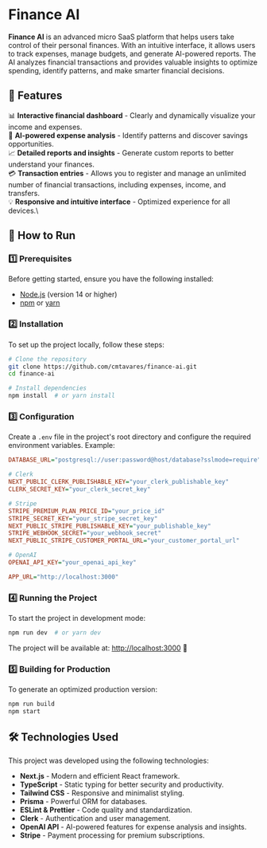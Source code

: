 # Finance AI
**Finance AI** is an advanced micro SaaS platform that helps users take control of their personal finances. With an intuitive interface, it allows users to track expenses, manage budgets, and generate AI-powered reports. The AI analyzes financial transactions and provides valuable insights to optimize spending, identify patterns, and make smarter financial decisions.

## 📌 Features

📊 **Interactive financial dashboard** - Clearly and dynamically visualize your income and expenses.\
🤖 **AI-powered expense analysis** - Identify patterns and discover savings opportunities.\
📈 **Detailed reports and insights** - Generate custom reports to better understand your finances.\
💳 **Transaction entries** - Allows you to register and manage an unlimited number of financial transactions, including expenses, income, and transfers.\
💡 **Responsive and intuitive interface** - Optimized experience for all devices.\

## 🚀 How to Run

### 1️⃣ Prerequisites

Before getting started, ensure you have the following installed:

- [Node.js](https://nodejs.org/) (version 14 or higher)
- [npm](https://www.npmjs.com/) or [yarn](https://yarnpkg.com/)

### 2️⃣ Installation

To set up the project locally, follow these steps:

```bash
# Clone the repository
git clone https://github.com/cmtavares/finance-ai.git
cd finance-ai

# Install dependencies
npm install  # or yarn install
```

### 3️⃣ Configuration

Create a `.env` file in the project's root directory and configure the required environment variables. Example:

```ini
DATABASE_URL="postgresql://user:password@host/database?sslmode=require"

# Clerk
NEXT_PUBLIC_CLERK_PUBLISHABLE_KEY="your_clerk_publishable_key"
CLERK_SECRET_KEY="your_clerk_secret_key"

# Stripe
STRIPE_PREMIUM_PLAN_PRICE_ID="your_price_id"
STRIPE_SECRET_KEY="your_stripe_secret_key"
NEXT_PUBLIC_STRIPE_PUBLISHABLE_KEY="your_publishable_key"
STRIPE_WEBHOOK_SECRET="your_webhook_secret"
NEXT_PUBLIC_STRIPE_CUSTOMER_PORTAL_URL="your_customer_portal_url"

# OpenAI
OPENAI_API_KEY="your_openai_api_key"

APP_URL="http://localhost:3000"
```

### 4️⃣ Running the Project

To start the project in development mode:

```bash
npm run dev  # or yarn dev
```

The project will be available at: [http://localhost:3000](http://localhost:3000) 🚀

### 5️⃣ Building for Production

To generate an optimized production version:

```bash
npm run build
npm start
```

## 🛠️ Technologies Used

This project was developed using the following technologies:

- **Next.js** - Modern and efficient React framework.
- **TypeScript** - Static typing for better security and productivity.
- **Tailwind CSS** - Responsive and minimalist styling.
- **Prisma** - Powerful ORM for databases.
- **ESLint & Prettier** - Code quality and standardization.
- **Clerk** - Authentication and user management.
- **OpenAI API** - AI-powered features for expense analysis and insights.
- **Stripe** - Payment processing for premium subscriptions.
